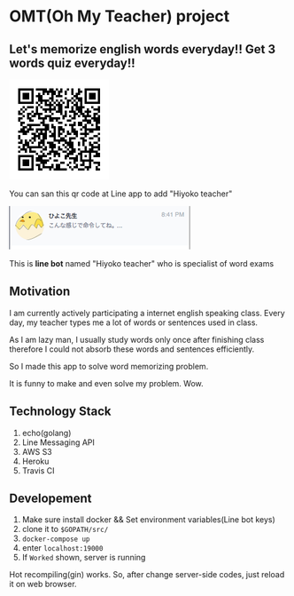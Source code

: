 # OMT(Oh My Teacher) project

## Let's memorize english words everyday!! Get 3 words quiz everyday!!

![qr code](./qr.png)

You can san this qr code at Line app to add "Hiyoko teacher"

![hiyoko sensei profile](./hiyoko_sensei_profile.png)

This is **line bot** named "Hiyoko teacher" who is specialist of word exams

## Motivation

I am currently actively participating a internet english speaking class. Every day, my teacher types me a lot of words or sentences used in class.

As I am lazy man, I usually study words only once after finishing class therefore I could not absorb these words and sentences efficiently.

So I made this app to solve word memorizing problem.

It is funny to make and even solve my problem. Wow.

## Technology Stack

1. echo(golang)
2. Line Messaging API
3. AWS S3
4. Heroku
5. Travis CI

## Developement

1. Make sure install docker && Set environment variables(Line bot keys)
2. clone it to `$GOPATH/src/`
3. `docker-compose up`
4. enter `localhost:19000`
5. If `Worked` shown, server is running

Hot recompiling(gin) works. So, after change server-side codes, just reload it on web browser.
